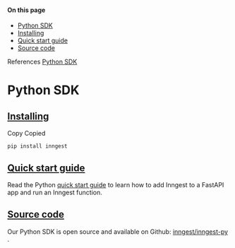 #### On this page

- [Python SDK](\docs\reference\python#python-sdk)
- [Installing](\docs\reference\python#installing)
- [Quick start guide](\docs\reference\python#quick-start-guide)
- [Source code](\docs\reference\python#source-code)

References [Python SDK](\docs\reference\python)

# Python SDK

## [Installing](\docs\reference\python#installing)

Copy Copied

```
pip install inngest
```

## [Quick start guide](\docs\reference\python#quick-start-guide)

Read the Python [quick start guide](\docs\getting-started\python-quick-start) to learn how to add Inngest to a FastAPI app and run an Inngest function.

## [Source code](\docs\reference\python#source-code)

Our Python SDK is open source and available on Github: [inngest/inngest-py](https://github.com/inngest/inngest-py) .